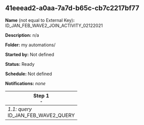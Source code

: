 ## 41eeead2-a0aa-7a7d-b65c-cb7c2217bf77

**Name** (not equal to External Key)**:** ID_JAN_FEB_WAVE2_JOIN_ACTIVITY_02122021

**Description:** n/a

**Folder:** my automations/

**Started by:** Not defined

**Status:** Ready

**Schedule:** Not defined

**Notifications:** _none_


| Step 1<br>_<small>-</small>_ |
| --- |
| _1.1: query_<br>ID_JAN_FEB_WAVE2_QUERY |
